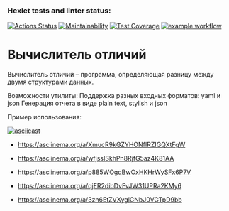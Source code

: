 ### Hexlet tests and linter status:
[![Actions Status](https://github.com/OlgaMolkova/java-project-71/actions/workflows/hexlet-check.yml/badge.svg)](https://github.com/OlgaMolkova/java-project-71/actions) [![Maintainability](https://api.codeclimate.com/v1/badges/e4c5c4be6865681fe182/maintainability)](https://codeclimate.com/github/OlgaMolkova/java-project-71/maintainability) [![Test Coverage](https://api.codeclimate.com/v1/badges/e4c5c4be6865681fe182/test_coverage)](https://codeclimate.com/github/OlgaMolkova/java-project-71/test_coverage) [![example workflow](https://github.com/github/docs/actions/workflows/main.yml/badge.svg)](https://github.com/OlgaMolkova/java-project-71/actions/workflows/WORKFLOW-FILE/badge.svg)
# Вычислитель отличий
Вычислитель отличий – программа, определяющая разницу между двумя структурами данных.


Возможности утилиты:
Поддержка разных входных форматов: yaml и json
Генерация отчета в виде plain text, stylish и json


Пример использования:

[![asciicast](https://asciinema.org/a/113463.png)](https://asciinema.org/a/XmucR9kGZYHONfIRZIGQXtFgW )


* https://asciinema.org/a/XmucR9kGZYHONfIRZIGQXtFgW 

* https://asciinema.org/a/wfjssISkhPn8RjfG5az4K81AA 

* https://asciinema.org/a/p885WOgqBwOxHKHrWySFx6P7V

* https://asciinema.org/a/qjER2dibDvFvJW31UPRa2KMy6

* https://asciinema.org/a/3zn6EtZVXyglCNbJ0VGTpD9bb 




